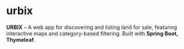 # urbix
**URBIX** – A web app for discovering and listing land for sale, featuring interactive maps and category-based filtering. Built with **Spring Boot, Thymeleaf**.
